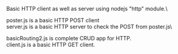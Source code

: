Basic HTTP client as well as server using nodejs "http" module.\


poster.js is a basic HTTP POST client\
server.js is a basic HTTP server to check the POST from poster.js\



basicRouting2.js is complete CRUD app for HTTP.\
client.js is a basic HTTP GET client.
